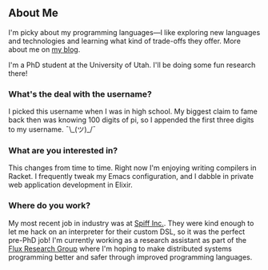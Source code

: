## About Me

I'm picky about my programming languages—I like exploring new languages and technologies and learning what kind of trade-offs they offer. More about me on [my blog](https://lambdaland.org/about/).

I'm a PhD student at the University of Utah. I'll be doing some fun research there!

### What's the deal with the username?
I picked this username when I was in high school. My biggest claim to fame back then was knowing 100 digits of pi, so I appended the first three digits to my username. ¯\\\_(ツ)_/¯

### What are you interested in?
This changes from time to time. Right now I'm enjoying writing compilers in Racket. I frequently tweak my Emacs configuration, and I dabble in private web application development in Elixir.

### Where do you work?
My most recent job in industry was at [Spiff Inc.](https://spiff.com). They were kind enough to let me hack on an interpreter for their custom DSL, so it was the perfect pre-PhD job! I'm currently working as a research assistant as part of the [Flux Research Group](https://www.flux.utah.edu) where I'm hoping to make distributed systems programming better and safer through improved programming languages.
